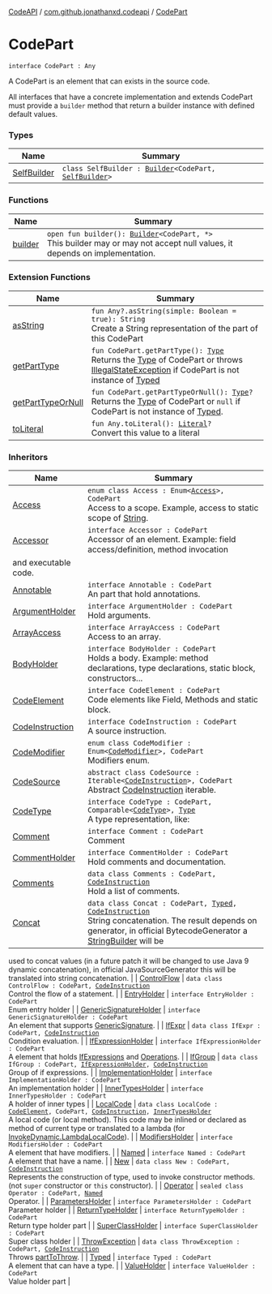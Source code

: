 [CodeAPI](../../index.md) / [com.github.jonathanxd.codeapi](../index.md) / [CodePart](.)

# CodePart

`interface CodePart : Any`

A CodePart is an element that can exists in the source code.

All interfaces that have a concrete implementation and extends CodePart must provide a
`builder` method that return a builder instance with defined default values.

### Types

| Name | Summary |
|---|---|
| [SelfBuilder](-self-builder/index.md) | `class SelfBuilder : `[`Builder`](../../com.github.jonathanxd.codeapi.builder/-builder/index.md)`<CodePart, `[`SelfBuilder`](-self-builder/index.md)`>` |

### Functions

| Name | Summary |
|---|---|
| [builder](builder.md) | `open fun builder(): `[`Builder`](../../com.github.jonathanxd.codeapi.builder/-builder/index.md)`<CodePart, *>`<br>This builder may or may not accept null values, it depends on implementation. |

### Extension Functions

| Name | Summary |
|---|---|
| [asString](../../com.github.jonathanxd.codeapi.util/kotlin.-any/as-string.md) | `fun Any?.asString(simple: Boolean = true): String`<br>Create a String representation of the part of this CodePart |
| [getPartType](../../com.github.jonathanxd.codeapi.util/get-part-type.md) | `fun CodePart.getPartType(): `[`Type`](http://docs.oracle.com/javase/6/docs/api/java/lang/reflect/Type.html)<br>Returns the [Type](http://docs.oracle.com/javase/6/docs/api/java/lang/reflect/Type.html) of CodePart or throws [IllegalStateException](http://docs.oracle.com/javase/6/docs/api/java/lang/IllegalStateException.html) if CodePart is not instance of [Typed](../../com.github.jonathanxd.codeapi.base/-typed/index.md) |
| [getPartTypeOrNull](../../com.github.jonathanxd.codeapi.util/get-part-type-or-null.md) | `fun CodePart.getPartTypeOrNull(): `[`Type`](http://docs.oracle.com/javase/6/docs/api/java/lang/reflect/Type.html)`?`<br>Returns the [Type](http://docs.oracle.com/javase/6/docs/api/java/lang/reflect/Type.html) of CodePart or `null` if CodePart is not instance of [Typed](../../com.github.jonathanxd.codeapi.base/-typed/index.md). |
| [toLiteral](../../com.github.jonathanxd.codeapi.util.conversion/kotlin.-any/to-literal.md) | `fun Any.toLiteral(): `[`Literal`](../../com.github.jonathanxd.codeapi.literal/-literal/index.md)`?`<br>Convert this value to a literal |

### Inheritors

| Name | Summary |
|---|---|
| [Access](../../com.github.jonathanxd.codeapi.base/-access/index.md) | `enum class Access : Enum<`[`Access`](../../com.github.jonathanxd.codeapi.base/-access/index.md)`>, CodePart`<br>Access to a scope. Example, access to static scope of [String](#). |
| [Accessor](../../com.github.jonathanxd.codeapi.base/-accessor/index.md) | `interface Accessor : CodePart`<br>Accessor of an element. Example: field access/definition, method invocation
and executable code. |
| [Annotable](../../com.github.jonathanxd.codeapi.base/-annotable/index.md) | `interface Annotable : CodePart`<br>An part that hold annotations. |
| [ArgumentHolder](../../com.github.jonathanxd.codeapi.base/-argument-holder/index.md) | `interface ArgumentHolder : CodePart`<br>Hold arguments. |
| [ArrayAccess](../../com.github.jonathanxd.codeapi.base/-array-access/index.md) | `interface ArrayAccess : CodePart`<br>Access to an array. |
| [BodyHolder](../../com.github.jonathanxd.codeapi.base/-body-holder/index.md) | `interface BodyHolder : CodePart`<br>Holds a body. Example: method declarations, type declarations, static block, constructors... |
| [CodeElement](../-code-element.md) | `interface CodeElement : CodePart`<br>Code elements like Field, Methods and static block. |
| [CodeInstruction](../-code-instruction.md) | `interface CodeInstruction : CodePart`<br>A source instruction. |
| [CodeModifier](../../com.github.jonathanxd.codeapi.base/-code-modifier/index.md) | `enum class CodeModifier : Enum<`[`CodeModifier`](../../com.github.jonathanxd.codeapi.base/-code-modifier/index.md)`>, CodePart`<br>Modifiers enum. |
| [CodeSource](../-code-source/index.md) | `abstract class CodeSource : Iterable<`[`CodeInstruction`](../-code-instruction.md)`>, CodePart`<br>Abstract [CodeInstruction](../-code-instruction.md) iterable. |
| [CodeType](../../com.github.jonathanxd.codeapi.type/-code-type/index.md) | `interface CodeType : CodePart, Comparable<`[`CodeType`](../../com.github.jonathanxd.codeapi.type/-code-type/index.md)`>, `[`Type`](http://docs.oracle.com/javase/6/docs/api/java/lang/reflect/Type.html)<br>A type representation, like: |
| [Comment](../../com.github.jonathanxd.codeapi.base.comment/-comment/index.md) | `interface Comment : CodePart`<br>Comment |
| [CommentHolder](../../com.github.jonathanxd.codeapi.base.comment/-comment-holder/index.md) | `interface CommentHolder : CodePart`<br>Hold comments and documentation. |
| [Comments](../../com.github.jonathanxd.codeapi.base.comment/-comments/index.md) | `data class Comments : CodePart, `[`CodeInstruction`](../-code-instruction.md)<br>Hold a list of comments. |
| [Concat](../../com.github.jonathanxd.codeapi.base/-concat/index.md) | `data class Concat : CodePart, `[`Typed`](../../com.github.jonathanxd.codeapi.base/-typed/index.md)`, `[`CodeInstruction`](../-code-instruction.md)<br>String concatenation. The result depends on generator, in official BytecodeGenerator a [StringBuilder](http://docs.oracle.com/javase/6/docs/api/java/lang/StringBuilder.html) will be
used to concat values (in a future patch it will be changed to use Java 9 dynamic concatenation), in official
JavaSourceGenerator this will be translated into string concatenation. |
| [ControlFlow](../../com.github.jonathanxd.codeapi.base/-control-flow/index.md) | `data class ControlFlow : CodePart, `[`CodeInstruction`](../-code-instruction.md)<br>Control the flow of a statement. |
| [EntryHolder](../../com.github.jonathanxd.codeapi.base/-entry-holder/index.md) | `interface EntryHolder : CodePart`<br>Enum entry holder |
| [GenericSignatureHolder](../../com.github.jonathanxd.codeapi.base/-generic-signature-holder/index.md) | `interface GenericSignatureHolder : CodePart`<br>An element that supports [GenericSignature](../../com.github.jonathanxd.codeapi.generic/-generic-signature/index.md). |
| [IfExpr](../../com.github.jonathanxd.codeapi.base/-if-expr/index.md) | `data class IfExpr : CodePart, `[`CodeInstruction`](../-code-instruction.md)<br>Condition evaluation. |
| [IfExpressionHolder](../../com.github.jonathanxd.codeapi.base/-if-expression-holder/index.md) | `interface IfExpressionHolder : CodePart`<br>A element that holds [IfExpressions](../../com.github.jonathanxd.codeapi.base/-if-expr/index.md) and [Operations](../../com.github.jonathanxd.codeapi.operator/-operators/index.md). |
| [IfGroup](../../com.github.jonathanxd.codeapi.base/-if-group/index.md) | `data class IfGroup : CodePart, `[`IfExpressionHolder`](../../com.github.jonathanxd.codeapi.base/-if-expression-holder/index.md)`, `[`CodeInstruction`](../-code-instruction.md)<br>Group of if expressions. |
| [ImplementationHolder](../../com.github.jonathanxd.codeapi.base/-implementation-holder/index.md) | `interface ImplementationHolder : CodePart`<br>An implementation holder |
| [InnerTypesHolder](../../com.github.jonathanxd.codeapi.base/-inner-types-holder/index.md) | `interface InnerTypesHolder : CodePart`<br>A holder of inner types |
| [LocalCode](../../com.github.jonathanxd.codeapi.base/-local-code/index.md) | `data class LocalCode : `[`CodeElement`](../-code-element.md)`, CodePart, `[`CodeInstruction`](../-code-instruction.md)`, `[`InnerTypesHolder`](../../com.github.jonathanxd.codeapi.base/-inner-types-holder/index.md)<br>A local code (or local method). This code may be inlined or declared as method of current
type or translated to a lambda (for [InvokeDynamic.LambdaLocalCode](../../com.github.jonathanxd.codeapi.base/-invoke-dynamic/-lambda-local-code/index.md)). |
| [ModifiersHolder](../../com.github.jonathanxd.codeapi.base/-modifiers-holder/index.md) | `interface ModifiersHolder : CodePart`<br>A element that have modifiers. |
| [Named](../../com.github.jonathanxd.codeapi.base/-named/index.md) | `interface Named : CodePart`<br>A element that have a name. |
| [New](../../com.github.jonathanxd.codeapi.base/-new/index.md) | `data class New : CodePart, `[`CodeInstruction`](../-code-instruction.md)<br>Represents the construction of type, used to invoke constructor methods. (not `super` constructor or `this` constructor). |
| [Operator](../../com.github.jonathanxd.codeapi.operator/-operator/index.md) | `sealed class Operator : CodePart, `[`Named`](../../com.github.jonathanxd.codeapi.base/-named/index.md)<br>Operator. |
| [ParametersHolder](../../com.github.jonathanxd.codeapi.base/-parameters-holder/index.md) | `interface ParametersHolder : CodePart`<br>Parameter holder |
| [ReturnTypeHolder](../../com.github.jonathanxd.codeapi.base/-return-type-holder/index.md) | `interface ReturnTypeHolder : CodePart`<br>Return type holder part |
| [SuperClassHolder](../../com.github.jonathanxd.codeapi.base/-super-class-holder/index.md) | `interface SuperClassHolder : CodePart`<br>Super class holder |
| [ThrowException](../../com.github.jonathanxd.codeapi.base/-throw-exception/index.md) | `data class ThrowException : CodePart, `[`CodeInstruction`](../-code-instruction.md)<br>Throws [partToThrow](../../com.github.jonathanxd.codeapi.base/-throw-exception/part-to-throw.md). |
| [Typed](../../com.github.jonathanxd.codeapi.base/-typed/index.md) | `interface Typed : CodePart`<br>A element that can have a type. |
| [ValueHolder](../../com.github.jonathanxd.codeapi.base/-value-holder/index.md) | `interface ValueHolder : CodePart`<br>Value holder part |
